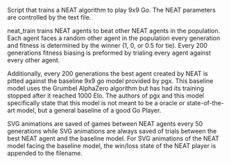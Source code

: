 Script that trains a NEAT algorithm to play 9x9 Go. The NEAT parameters are controlled by the text file.

neat_train trains NEAT agents to beat other NEAT agents in the population. Each agent faces a random other agent in the population every generation and fitness is determined by the winner (1, 0, or 0.5 for tie). Every 200 generations fitness biasing is preformed by trialing every agent against every other agent.

Additionally, every 200 generations the best agent created by NEAT is pitted against the baseline 9x9 go model provided by pgx. This baseline model uses the Grumbel AlphaZero algorithm but has had its training stopped after it reached 1000 Elo. The authors of pgx and this model specifically state that this model is not meant to be a oracle or state-of-the-art model, but a general baseline of a good Go Player.

SVG animations are saved of games between NEAT agents every 50 generations while SVG animations are always saved of trials between the best NEAT agent and the baseline model. For SVG animations of the NEAT model facing the baseline model, the win/loss state of the NEAT player is appended to the filename.
